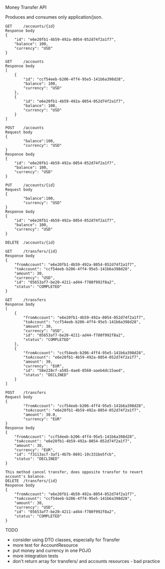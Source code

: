 
Money Transfer API

Produces and consumes only application/json.

    GET     /accounts/{id}
    Response body
    {
        "id": "e6e20fb1-4b59-492a-8054-052d74f2a1f7",
        "balance": 100,
        "currency": "USD"
    }
    
    GET     /accounts
    Response body
    [
        {
            "id": "ccf54eeb-b206-4ff4-95e5-141b6a398d28",
            "balance": 100,
            "currency": "USD"
        },
        {
            "id": "e6e20fb1-4b59-492a-8054-052d74f2a1f7",
            "balance": 100,
            "currency": "USD"
        }
    ]
    
    POST    /accounts
    Request body
    {
            "balance":100,
            "currency": "USD"
    }
    Response body
    {
        "id": "e6e20fb1-4b59-492a-8054-052d74f2a1f7",
        "balance": 100,
        "currency": "USD"
    }    
    
    PUT     /accounts/{id}
    Request body
    {
            "balance":100,
            "currency": "USD"
    }
    Response body
    {
        "id": "e6e20fb1-4b59-492a-8054-052d74f2a1f7",
        "balance": 100,
        "currency": "USD"
    }
        
    DELETE  /accounts/{id}
  
    GET     /transfers/{id}
    Response body
    {
        "fromAccount": "e6e20fb1-4b59-492a-8054-052d74f2a1f7",
        "toAccount": "ccf54eeb-b206-4ff4-95e5-141b6a398d28",
        "amount": 30,
        "currency": "USD",
        "id": "05653af7-be20-4211-ad44-f780f992f8a2",
        "status": "COMPLETED"
    }
    
    GET     /transfers
    Response body
    [
        {
            "fromAccount": "e6e20fb1-4b59-492a-8054-052d74f2a1f7",
            "toAccount": "ccf54eeb-b206-4ff4-95e5-141b6a398d28",
            "amount": 30,
            "currency": "USD",
            "id": "05653af7-be20-4211-ad44-f780f992f8a2",
            "status": "COMPLETED"
        },
        {
            "fromAccount": "ccf54eeb-b206-4ff4-95e5-141b6a398d28",
            "toAccount": "e6e20fb1-4b59-492a-8054-052d74f2a1f7",
            "amount": 30,
            "currency": "EUR",
            "id": "58e228cf-a585-4ae8-8560-aaeb4dc15aed",
            "status": "DECLINED"
        }
    ]
    
    POST    /transfers
    Request body
    {
            "fromAccount": "ccf54eeb-b206-4ff4-95e5-141b6a398d28",
            "toAccount": "e6e20fb1-4b59-492a-8054-052d74f2a1f7",
            "amount": 30.0,
            "currency": "EUR"
    }
    Response body
    {
        "fromAccount": "ccf54eeb-b206-4ff4-95e5-141b6a398d28",
        "toAccount": "e6e20fb1-4b59-492a-8054-052d74f2a1f7",
        "amount": 30,
        "currency": "EUR",
        "id": "f3113acf-3af1-4b7b-8691-10c331be5fcb",
        "status": "DECLINED"
    }
    
    This method cancel transfer, does opposite transfer to revert account's balance.
    DELETE  /transfers/{id}
    Response body
    {
        "fromAccount": "e6e20fb1-4b59-492a-8054-052d74f2a1f7",
        "toAccount": "ccf54eeb-b206-4ff4-95e5-141b6a398d28",
        "amount": 30,
        "currency": "USD",
        "id": "05653af7-be20-4211-ad44-f780f992f8a2",
        "status": "COMPLETED"
    }



TODO
 - consider using DTO classes, especially for Transfer 
 - more test for AccountResource
 - put money and currency in one POJO
 - more integration tests
 - don't return array for transfers/ and accounts resources - bad practice
